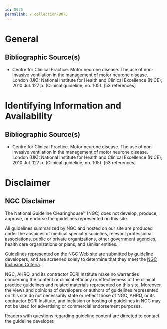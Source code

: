 ```yaml
---
id: 8075
permalink: /:collection/8075
---
```


# General

## Bibliographic Source(s)

- Centre for Clinical Practice. Motor neurone disease. The use of non-invasive ventilation in the management of motor neurone disease. London (UK): National Institute for Health and Clinical Excellence (NICE); 2010 Jul. 127 p. (Clinical guideline; no. 105). [53 references]

# Identifying Information and Availability

## Bibliographic Source(s)

- Centre for Clinical Practice. Motor neurone disease. The use of non-invasive ventilation in the management of motor neurone disease. London (UK): National Institute for Health and Clinical Excellence (NICE); 2010 Jul. 127 p. (Clinical guideline; no. 105). [53 references]

# Disclaimer

## NGC Disclaimer

The National Guideline Clearinghouse™ (NGC) does not develop, produce, approve, or endorse the guidelines represented on this site.

All guidelines summarized by NGC and hosted on our site are produced under the auspices of medical specialty societies, relevant professional associations, public or private organizations, other government agencies, health care organizations or plans, and similar entities.

Guidelines represented on the NGC Web site are submitted by guideline developers, and are screened solely to determine that they meet the [NGC Inclusion Criteria](/help-and-about/summaries/inclusion-criteria).

NGC, AHRQ, and its contractor ECRI Institute make no warranties concerning the content or clinical efficacy or effectiveness of the clinical practice guidelines and related materials represented on this site. Moreover, the views and opinions of developers or authors of guidelines represented on this site do not necessarily state or reflect those of NGC, AHRQ, or its contractor ECRI Institute, and inclusion or hosting of guidelines in NGC may not be used for advertising or commercial endorsement purposes.

Readers with questions regarding guideline content are directed to contact the guideline developer.

